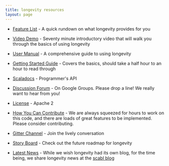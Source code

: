 ```yaml
---
title: longevity resources
layout: page
---
```


- [Feature List](feature-list.html) - A quick rundown on what
  longevity provides for you
- [Video Demo](https://youtu.be/AJMETrjSzzY) - Seventy minute introductory video that will walk you
  through the basics of using longevity
- [User Manual](manual) - A comprehensive guide to using longevity
- [Getting Started Guide](getting-started) - Covers the basics, should
  take a half hour to an hour to read through
- [Scaladocs](api) - Programmer's API
- [Discussion
  Forum](https://groups.google.com/forum/#!forum/longevity-users) - On
  Google Groups. Please drop a line! We really want to hear from you!

- [License](license.html) - Apache 2
- [How You Can Contribute](contributing.html) - We are always squeezed
  for hours to work on this code, and there are loads of great
  features to be implemented. Please consider contributing.
- [Gitter Channel](https://gitter.im/longevityframework/longevity) -
  Join the lively conversation
- [Story Board](https://www.pivotaltracker.com/n/projects/1231978) -
  Check out the future roadmap for longevity
- [Latest News](http://scabl.blogspot.com/search/label/longevity) -
  While we wish longevity had its own blog, for the time being, we
  share longevity news at the [scabl blog](http://scabl.blogspot.com/search/label/longevity)
